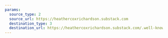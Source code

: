 ```yaml
---
params:
  source_type: 2
  source_url: https://heathercoxrichardson.substack.com
  destination_type: 3
  destination_url: https://heathercoxrichardson.substack.com/.well-known/recommendations.opml
---
```

